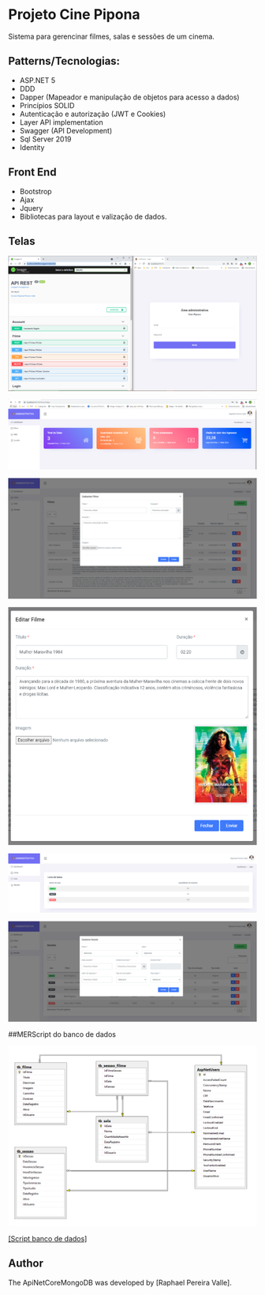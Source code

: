 # Projeto Cine Pipona
Sistema para gerencinar filmes, salas e sessões de um cinema.

## Patterns/Tecnologias:
* ASP.NET 5
* DDD
* Dapper (Mapeador e manipulação de objetos para acesso a dados)
* Princípios SOLID
* Autenticação e autorização (JWT e Cookies)
* Layer API implementation
* Swagger (API Development)
* Sql Server 2019
* Identity

## Front End
* Bootstrop
* Ajax
* Jquery
* Bibliotecas para layout e valização de dados.

## Telas
<p align="center">
  <img src="assets/img/login_swagger.PNG" alt="Filme"/>
</p>

<p align="center">
  <img src="assets/img/painel.PNG" alt="Filme"/>
</p>

<p align="center">
  <img src="assets/img/filme.PNG" alt="Filme"/>
</p>

<p align="center">
  <img src="assets/img/filme_ed.PNG" alt="Filme"/>
</p>

<p align="center">
  <img src="assets/img/sala.PNG" alt="Sala"/>
</p>

<p align="center">
  <img src="assets/img/sessao.PNG" alt="Sessão"/>
</p>

##MERScript do banco de dados

<p align="center">
  <img src="assets/img/diagrama.PNG" alt="Sessão"/>
</p>

<a href="#objetivo">[Script banco de dados]</a>

## Author

The ApiNetCoreMongoDB was developed by [Raphael Pereira Valle].